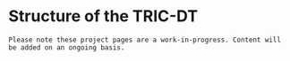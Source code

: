 # Structure of the TRIC-DT

```{warning} Coming Soon!
Please note these project pages are a work-in-progress. Content will be added on an ongoing basis.
```